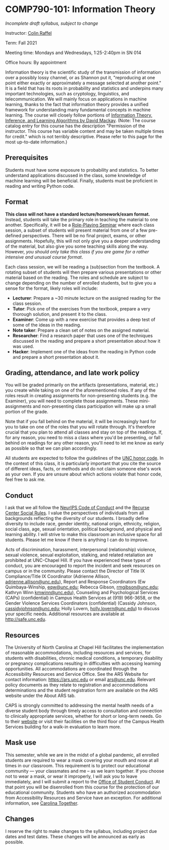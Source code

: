# COMP790-101: Information Theory

*Incomplete draft syllabus, subject to change*

Instructor: [Colin Raffel](http://colinraffel.com)

Term: Fall 2021

Meeting time: Mondays and Wednesdays, 1:25-2:40pm in SN 014

Office hours: By appointment

Information theory is the scientific study of the transmission of information over a possibly lossy channel, or as Shannon put it, "reproducing at one point either exactly or approximately a message selected at another point."
It is a field that has its roots in probability and statistics and underpins many important technologies, such as cryptology, linguistics, and telecommunication.
We will mainly focus on applications in machine learning, thanks to the fact that information theory provides a unified framework for understanding many fundamental concepts in machine learning.
The course will closely follow portions of [Information Theory, Inference, and Learning Algorithms by David Mackay](https://www.inference.org.uk/itprnn/book.pdf).
(Note: The course catalog entry for this course has the description "Permission of the instructor. This course has variable content and may be taken multiple times for credit." which is not terribly descriptive. Please refer to this page for the most up-to-date information.)

## Prerequisites

Students must have some exposure to probability and statistics.
To better understand applications discussed in the class, some knowledge of machine learning will be beneficial.
Finally, students must be proficient in reading and writing Python code.

## Format

**This class will not have a standard lecture/homework/exam format.**
Instead, students will take the primary role in teaching the material to one another.
Specifically, it will be a [Role-Playing Seminar](https://colinraffel.com/blog/role-playing-seminar.html) where each class session, a subset of students will present material from one of a few pre-defined perspectives.
There will be no final project, exams, or other assignments.
Hopefully, this will not only give you a deeper understanding of the material, but also give you some teaching skills along the way.
However, *you should only take this class if you are game for a rather intensive and unusual course format*.

Each class session, we will be reading a (sub)section from the textbook.
A rotating subset of students will then prepare various presentations or other material based on the reading.
The roles and schedule are subject to change depending on the number of enrolled students, but to give you a sense for the format, likely roles will include:
* **Lecturer**: Prepare a ~30 minute lecture on the assigned reading for the class session.
* **Tutor**: Pick one of the exercises from the textbook, prepare a very thorough solution, and present it to the class.
* **Examiner**: Come up with a new exercise that provides a deep test of some of the ideas in the reading.
* **Note taker**: Prepare a clean set of notes on the assigned material.
* **Researcher**: Find a research paper that uses one of the techniques discussed in the reading and prepare a short presentation about how it was used.
* **Hacker**: Implement one of the ideas from the reading in Python code and prepare a short presentation about it.

## Grading, attendance, and late work policy

You will be graded primarily on the artifacts (presentations, material, etc.) you create while taking on one of the aforementioned roles.
If any of the roles result in creating assignments for non-presenting students (e.g. the Examiner), you will need to complete those assignments.
These mini-assignments and non-presenting class participation will make up a small portion of the grade.

Note that if you fall behind on the material, it will be increasingly hard for you to take on one of the roles that you will rotate through.
It's therefore crucial that you plan to attend all classes and stay on top of the readings.
If, for any reason, you need to miss a class where you'd be presenting, or fall behind on readings for any other reason, you'll need to let me know as early as possible so that we can plan accordingly.

All students are expected to follow the guidelines of the [UNC honor code](http://honor.unc.edu).
In the context of this class, it is particularly important that you cite the source of different ideas, facts, or methods and do not claim someone else's work as your own.
If you are unsure about which actions violate that honor code, feel free to ask me.

## Conduct

I ask that we all follow the [NeurIPS Code of Conduct](https://nips.cc/public/CodeOfConduct) and the [Recurse Center Social Rules](https://www.recurse.com/social-rules).
I value the perspectives of individuals from all backgrounds reflecting the diversity of our students.
I broadly define diversity to include race, gender identity, national origin, ethnicity, religion, social class, age, sexual orientation, political background, and physical and learning ability.
I will strive to make this classroom an inclusive space for all students.
Please let me know if there is anything I can do to improve.

Acts of discrimination, harassment, interpersonal (relationship) violence, sexual violence, sexual exploitation, stalking, and related retaliation are prohibited at UNC-Chapel Hill.
If you have experienced these types of conduct, you are encouraged to report the incident and seek resources on campus or in the community.
Please contact the Director of Title IX Compliance/Title IX Coordinator (Adrienne Allison, adrienne.allison@unc.edu), Report and Response Coordinators (Ew Quimbaya-Winship, eqw@unc.edu; Rebecca Gibson, rmgibson@unc.edu; Kathryn Winn kmwinn@unc.edu), Counseling and Psychological Services (CAPs) (confidential) in Campus Health Services at (919) 966-3658, or the Gender Violence Services Coordinators (confidential) (Cassidy Johnson, cassidyjohnson@unc.edu; Holly Lovern, holly.lovern@unc.edu) to discuss your specific needs.
Additional resources are available at http://safe.unc.edu.

## Resources

The University of North Carolina at Chapel Hill facilitates the implementation of reasonable accommodations, including resources and services, for students with disabilities, chronic medical conditions, a temporary disability or pregnancy complications resulting in difficulties with accessing learning opportunities.
All accommodations are coordinated through the Accessibility Resources and Service Office. See the ARS Website for contact information: https://ars.unc.edu or email ars@unc.edu.
Relevant policy documents as they relate to registration and accommodations determinations and the student registration form are available on the ARS website under the About ARS tab.

CAPS is strongly committed to addressing the mental health needs of a diverse student body through timely access to consultation and connection to clinically appropriate services, whether for short or long-term needs. Go to their [website](https://caps.unc.edu/) or visit their facilities on the third floor of the Campus Health Services building for a walk-in evaluation to learn more.

## Mask use

This semester, while we are in the midst of a global pandemic, all enrolled students are required to wear a mask covering your mouth and nose at all times in our classroom.
This requirement is to protect our educational community — your classmates and me – as we learn together.
If you choose not to wear a mask, or wear it improperly, I will ask you to leave immediately, and I will submit a report to the [Office of Student Conduct](https://cm.maxient.com/reportingform.php?UNCChapelHill&layout_id=23).
At that point you will be disenrolled from this course for the protection of our educational community.
Students who have an authorized accommodation from Accessibility Resources and Service have an exception.
For additional information, see [Carolina Together](https://carolinatogether.unc.edu/).

## Changes

I reserve the right to make changes to the syllabus, including project due dates and test dates.
These changes will be announced as early as possible.
